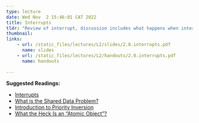 ```yaml
---
type: lecture
date: Wed Nov  2 15:46:01 CAT 2022
title: Interrupts
tldr: "Review of interrupt, discussion includes what happens when interrupts occurs, context switching, shared data problem and how to solve it, atomicity and critical section, priority inversion and tips on how to properly use interrupts."
thumbnail: 
links: 
    - url: /static_files/lectures/L2/slides/2.0.interrupts.pdf
      name: slides
    - url: /static_files/lectures/L2/handouts/2.0.interrupts.pdf
      name: handouts
 
---
```

**Suggested Readings:**
- [Interrupts](https://users.ece.utexas.edu/~valvano/Volume1/E-Book/C12_Interrupts.htm)
- [What is the Shared Data Problem?](https://automaticaddison.com/what-is-the-shared-data-problem/)
- [Introduction to Priority Inversion](https://barrgroup.com/embedded-systems/how-to/rtos-priority-inversion)
- [What the Heck Is an “Atomic Object”?](https://spin.atomicobject.com/2016/01/06/defining-atomic-object/)